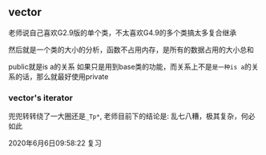 ## vector
老师说自己喜欢G2.9版的单个类，不太喜欢G4.9的多个类搞太多复合继承

然后就是一个类的大小的分析，函数不占用内存，是所有的数据占用的大小总和

public就是is a的关系
如果只是用到base类的功能，而关系上不是`是一种is a`的关系的话，那么就最好使用private

### vector's iterator
兜兜转转绕了一大圈还是`_Tp*`,
老师目前下的结论是:
乱七八糟，极其复杂，何必如此


2020年6月6日09:58:22 复习
